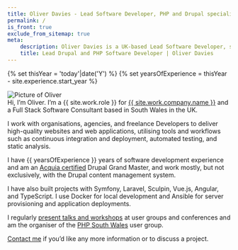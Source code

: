 ```yaml
---
title: Oliver Davies - Lead Software Developer, PHP and Drupal specialist
permalink: /
is_front: true
exclude_from_sitemap: true
meta:
    description: Oliver Davies is a UK-based Lead Software Developer, specialising in Drupal, PHP, and JavaScript.
    title: Lead Drupal and PHP Software Developer | Oliver Davies
---
```


{% set thisYear = 'today'|date('Y') %}
{% set yearsOfExperience = thisYear - site.experience.start_year %}

<div class="markdown" markdown="1">
<div class="w-32 mb-4"><img src="{{ site.avatar.path }}" alt="Picture of Oliver" class="border rounded-full border-gray"></div>
Hi, I’m Oliver. I’m a {{ site.work.role }} for <a href="{{ site.work.company.url }}?utm_source=oliverdavies.uk&amp;utm_medium=about">{{ site.work.company.name }}</a> and a Full Stack Software Consultant based in South Wales in the UK.

I work with organisations, agencies, and freelance Developers to deliver high-quality websites and web applications, utilising tools and workflows such as continuous integration and deployment, automated testing, and static analysis.

I have {{ yearsOfExperience }} years of software development experience and am an <a href="https://certification.acquia.com/user/4540">Acquia certified</a> Drupal Grand Master, and work mostly, but not exclusively, with the Drupal content management system.

I have also built projects with Symfony, Laravel, Sculpin, Vue.js, Angular, and TypeScript. I use Docker for local development and Ansible for server provisioning and application deployments.

I regularly <a href="/talks">present talks and workshops</a> at user groups and conferences and am the organiser of the <a href="https://www.phpsouthwales.uk">PHP South Wales</a> user group.

<a href="/contact">Contact me</a> if you’d like any more information or to discuss a project.
</div>
